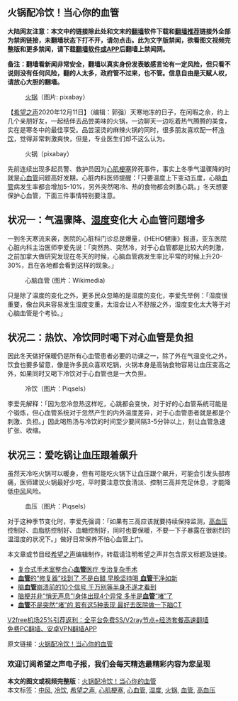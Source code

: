  <h2>火锅配冷饮！当心你的血管</h2> <p class="notice"><b>大陆网友注意：本文中的链接除此处和文末的<a href="https://github.com/bannedbook/fanqiang" >翻墙</a>软件下载和<a href="https://github.com/killgcd/justmysocks/blob/master/README.md">翻墙推荐</a>链接外全部为禁网链接，未翻墙状态下打不开，请勿点击。此为文字版禁闻，欲看图文视频完整版和更多禁闻，请下载<a href="https://github.com/bannedbook/fanqiang">翻墙软件或APP</a>后翻墙上禁闻网。</p><p>备注：翻墙看新闻非常安全，翻墙以真实身份发表敏感言论有一定风险，但只看不说则没有任何风险，翻的人太多，政府管不过来，也不管。信息自由是天赋人权，请放心大胆的翻墙。</b></p>  <div class="entry"> <figure><figcaption><a href="https://www.bannedbook.org/bnews/tag/%e7%81%ab%e9%94%85/" class="st_tag internal_tag" rel="tag" title="标签 火锅 下的日志">火锅</a>（图片: pixabay）</figcaption></figure> <p>【<span class='wp_keywordlink_affiliate'><a href="https://www.soundofhope.org" title="希望之声" target="_blank">希望之声</a></span>2020年12月11日】（编辑：郭强）天寒地冻的日子，在闲暇之余，约上几个亲朋好友，一起结伴去品尝美味的火锅，一边聊天一边吃着热气腾腾的美食，实在是寒冬中的最佳享受。品尝滚烫的麻辣火锅的同时，很多朋友喜欢配一杯<a href="https://www.bannedbook.org/bnews/tag/%E5%86%B7%E9%A5%AE/" class="st_tag internal_tag" rel="tag" title="标签 冷饮 下的日志">冷饮</a>，觉得非常刺激爽快，但是，专业医生们却不这么认为。</p> <figure><figcaption>火锅（pixabay）</figcaption></figure> <p>先前连续出现多起员警、救护员因为<a href="https://www.bannedbook.org/bnews/tag/%E5%BF%83%E8%82%8C%E6%A2%97%E5%A1%9E/" class="st_tag internal_tag" rel="tag" title="标签 心肌梗塞 下的日志">心肌梗塞</a>猝死事件，事实上冬季气温骤降的时就是<a href="https://www.bannedbook.org/bnews/tag/%E5%BF%83%E8%A1%80%E7%AE%A1/" class="st_tag internal_tag" rel="tag" title="标签 心血管 下的日志">心血管</a>问题高好发期。心脏内科医师提醒：「只要温度上下变动五度，心脑<a href="https://www.bannedbook.org/bnews/tag/%E8%A1%80%E7%AE%A1/" class="st_tag internal_tag" rel="tag" title="标签 血管 下的日志">血管</a>病发生率都会增加5-10%，另外突然喝冷、热的食物都会刺激心跳。」冬天想要保护心血管，下面三件事情特别要注意。</p>  <h2>状况一：气温骤降、<a href="https://www.bannedbook.org/bnews/tag/%E6%B9%BF%E5%BA%A6/" class="st_tag internal_tag" rel="tag" title="标签 湿度 下的日志">湿度</a>变化大 心血管问题增多</h2> <p>一到冬天寒流来袭，医院的心脏科门诊总是爆量，《HEHO健康》报道，亚东医院心脏内科主治医师李爱先说：「突然热、突然冷，对于心血管都是比较大的刺激，之前加拿大做研究发现在冬天的时候，心脑血管病发生率比平常的时候上升20-30%，且在各地都会看到这样的现象。」</p> <figure><figcaption>心脑血管 (图片：Wikimedia)</figcaption></figure> <p>只是除了温度的变化之外，更多民众忽略的是湿度的变化，李爱先举例：「湿度很重要，像台风来容易发生湿度变重，太湿会让人不舒服之外，湿度变化太大等于对心脑血管是个考验。」</p>  <h2>状况二：热饮、冷饮同时喝下对心血管是负担</h2> <p>因此冬天做好保暖仍是所有心血管患者必要的功课之一，除了外在气温变化之外，饮食也要多留意，像是许多民众喜欢吃锅，火锅本身是高钠食物容易让血压变高之外，如果同时又喝下冷饮对于心血管也是一大负担。</p> <figure><figcaption>冷饮（图片：Piqsels）</figcaption></figure> <p>李爱先解释：「因为忽冷忽热这样吃，心跳都会变快，对于好的心血管系统可能是个锻炼，但心血管系统对于忽然产生的内外温度差异，对于心血管患者就是都是个刺激、负担。」因此喝热汤与冷饮的时间至少要间隔3-5分钟以上，别让血管急速扩张、收缩。</p>  <h2>状况三：爱吃锅让血压跟着飙升</h2> <p>虽然天冷吃火锅可以暖身，但有可能吃火锅下让血压跟个飙升，可能会引发头部疼痛，医师建议火锅最好少吃，平时要注意饮食清淡、控制三高并充足休息，才能降低<a href="https://www.bannedbook.org/bnews/tag/%E4%B8%AD%E9%A3%8E/" class="st_tag internal_tag" rel="tag" title="标签 中风 下的日志">中风</a>风险。</p> <figure><figcaption>血压（图片：Piqsels）</figcaption></figure> <p>对于这种季节变化时，李爱先强调：「如果有三高应该就要持续保持监测，<a href="https://www.bannedbook.org/bnews/tag/%e9%ab%98%e8%a1%80%e5%8e%8b/" class="st_tag internal_tag" rel="tag" title="标签 高血压 下的日志">高血压</a>控制好、血脂肪控制好、血糖控制好，同时也要保暖，不要一下子暴露在很剧烈的温湿度的状况下。」做好日常保养不怕心血管上门。</p>  <p>本文章或节目经<a href="https://www.bannedbook.org/bnews/tag/%e5%b8%8c%e6%9c%9b%e4%b9%8b%e5%a3%b0/" class="st_tag internal_tag" rel="tag" title="标签 希望之声 下的日志">希望之声</a>编辑制作，转载请注明希望之声并包含原文标题及链接。</p> <ul class='op-related-articles' title='相关阅读'> <li><a href='https://www.bannedbook.org/bnews/taiwannews/20201211/1445722.html' target='_blank'>复合式手术室整合心<b>血管</b>医疗 专治复杂手术</a></li> <li><a href='https://www.bannedbook.org/bnews/health/20201210/1445197.html' target='_blank'><b>血管</b>的“修复器”找到了 不是白醋 早晚坚持喝 <b>血管</b>干净如新</a></li> <li><a href='https://www.bannedbook.org/bnews/health/20201209/1444448.html' target='_blank'>脑<b>血管</b>崩溃前的10个信号 千万别等半身不遂才看到</a></li> <li><a href='https://www.bannedbook.org/bnews/health/20201208/1443991.html' target='_blank'>脑梗并非“悄无声息”!身体出现4个异常 多半是<b>血管</b>“堵”了</a></li> <li><a href='https://www.bannedbook.org/bnews/lifebaike/20201208/1443856.html' target='_blank'><b>血管</b>不是突然“堵”的 若有这5种表现 最好去医院做一下脑CT</a></li> </ul> <p class="texttj"> <a href="https://www.bannedbook.org/forum23/topic22702.html" target="_blank">V2free机场25%引荐返利：全平台免费SS/V2ray节点+经济套餐高速翻墙</a><br/> <a href="https://github.com/bannedbook/fanqiang/wiki/%E7%A6%81%E9%97%BB%E7%BD%91%E5%AE%89%E5%8D%93%E7%BF%BB%E5%A2%99%E6%96%B0%E9%97%BBAPP" target="_blank">免费PC翻墙、安卓VPN翻墙APP</a></p><p>原文链接：<a class="src_link"  href="https://www.soundofhope.org/post/451486" target="_blank">火锅配冷饮！当心你的血管</a></p> <h3>欢迎订阅希望之声电子报，我们会每天精选最精彩内容为您呈现</h3> </p><a name='sharetosocial'></a>       <div><b>本文的图文或视频完整版</b>：<a href='https://www.bannedbook.org/bnews/comments/20201212/1446129.html'>火锅配冷饮！当心你的血管</a></div>  </div><!--END ENTRY--> <div class="postfooter"> <div>本文标签：<a href="https://www.bannedbook.org/bnews/tag/%E4%B8%AD%E9%A3%8E/" rel="tag">中风</a>, <a href="https://www.bannedbook.org/bnews/tag/%E5%86%B7%E9%A5%AE/" rel="tag">冷饮</a>, <a href="https://www.bannedbook.org/bnews/tag/%e5%b8%8c%e6%9c%9b%e4%b9%8b%e5%a3%b0/" rel="tag">希望之声</a>, <a href="https://www.bannedbook.org/bnews/tag/%E5%BF%83%E8%82%8C%E6%A2%97%E5%A1%9E/" rel="tag">心肌梗塞</a>, <a href="https://www.bannedbook.org/bnews/tag/%E5%BF%83%E8%A1%80%E7%AE%A1/" rel="tag">心血管</a>, <a href="https://www.bannedbook.org/bnews/tag/%E6%B9%BF%E5%BA%A6/" rel="tag">湿度</a>, <a href="https://www.bannedbook.org/bnews/tag/%e7%81%ab%e9%94%85/" rel="tag">火锅</a>, <a href="https://www.bannedbook.org/bnews/tag/%E8%A1%80%E7%AE%A1/" rel="tag">血管</a>, <a href="https://www.bannedbook.org/bnews/tag/%e9%ab%98%e8%a1%80%e5%8e%8b/" rel="tag">高血压</a></div>  </div><!--END POSTFOOTER--> 